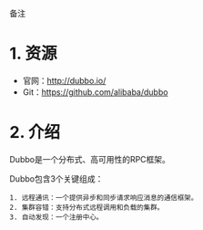 备注

# 1. 资源

* 官网：http://dubbo.io/
* Git：https://github.com/alibaba/dubbo

# 2. 介绍 

Dubbo是一个分布式、高可用性的RPC框架。

Dubbo包含3个关键组成：

	1. 远程通讯：一个提供异步和同步请求响应消息的通信框架。
	2. 集群容错：支持分布式远程调用和负载的集群。
	3. 自动发现：一个注册中心。

